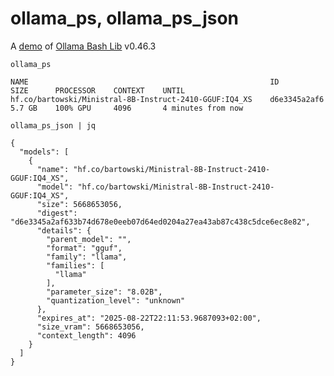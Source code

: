 # ollama_ps, ollama_ps_json

A [demo](../README.md#demos) of [Ollama Bash Lib](https://github.com/attogram/ollama-bash-lib) v0.46.3

`ollama_ps`
```
NAME                                                      ID              SIZE      PROCESSOR    CONTEXT    UNTIL              
hf.co/bartowski/Ministral-8B-Instruct-2410-GGUF:IQ4_XS    d6e3345a2af6    5.7 GB    100% GPU     4096       4 minutes from now    
```

`ollama_ps_json | jq`
```
{
  "models": [
    {
      "name": "hf.co/bartowski/Ministral-8B-Instruct-2410-GGUF:IQ4_XS",
      "model": "hf.co/bartowski/Ministral-8B-Instruct-2410-GGUF:IQ4_XS",
      "size": 5668653056,
      "digest": "d6e3345a2af633b74d678e0eeb07d64ed0204a27ea43ab87c438c5dce6ec8e82",
      "details": {
        "parent_model": "",
        "format": "gguf",
        "family": "llama",
        "families": [
          "llama"
        ],
        "parameter_size": "8.02B",
        "quantization_level": "unknown"
      },
      "expires_at": "2025-08-22T22:11:53.9687093+02:00",
      "size_vram": 5668653056,
      "context_length": 4096
    }
  ]
}
```
